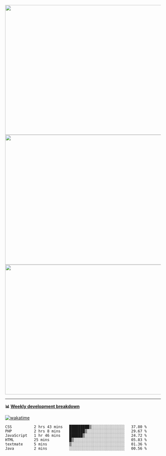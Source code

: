 <p float="left" align="middle"><img src="https://user-images.githubusercontent.com/56089155/195064669-12bd89bb-53c9-44b1-9fd8-993f93f585e1.png" width="600px" height="420px">
<img src="https://user-images.githubusercontent.com/56089155/195064706-c37aa3c8-f669-46c9-abba-1eadcbb910c5.png" width="600px" height="420px">
<img src="https://user-images.githubusercontent.com/56089155/195064753-0de674c7-4fc7-4831-a8a5-402e19cc77be.png" width="600px" height="420px"></p>

<hr />

**📊 [Weekly development breakdown](https://wakatime.com/@Ari24)**

[![wakatime](https://wakatime.com/badge/user/ca34c016-707f-4382-84cf-1823913a1423.svg)](https://wakatime.com/@ca34c016-707f-4382-84cf-1823913a1423)

<!--START_SECTION:waka-->

```text
CSS          2 hrs 43 mins   █████████▒░░░░░░░░░░░░░░░   37.80 %
PHP          2 hrs 8 mins    ███████▒░░░░░░░░░░░░░░░░░   29.67 %
JavaScript   1 hr 46 mins    ██████▒░░░░░░░░░░░░░░░░░░   24.72 %
HTML         25 mins         █▒░░░░░░░░░░░░░░░░░░░░░░░   05.83 %
textmate     5 mins          ▒░░░░░░░░░░░░░░░░░░░░░░░░   01.36 %
Java         2 mins          ░░░░░░░░░░░░░░░░░░░░░░░░░   00.56 %
```

<!--END_SECTION:waka-->
